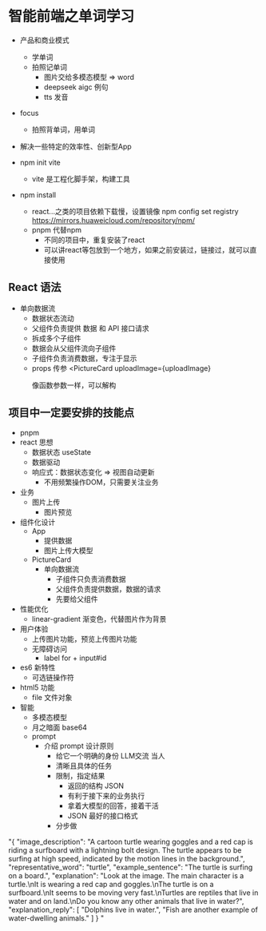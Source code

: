 # 智能前端之单词学习

- 产品和商业模式
  - 学单词
  - 拍照记单词
    - 图片交给多模态模型 => word
    - deepseek aigc 例句
    - tts 发音
- focus
  - 拍照背单词，用单词
- 解决一些特定的效率性、创新型App

- npm init vite
  - vite 是工程化脚手架，构建工具
- npm install
  - react...之类的项目依赖下载慢，设置镜像 npm config set registry https://mirrors.huaweicloud.com/repository/npm/
  - pnpm 代替npm
    - 不同的项目中，重复安装了react
    - 可以讲react等包放到一个地方，如果之前安装过，链接过，就可以直接使用

## React 语法
- 单向数据流
  - 数据状态流动
  - 父组件负责提供 数据 和 API 接口请求
  - 拆成多个子组件
  - 数据会从父组件流向子组件
  - 子组件负责消费数据，专注于显示
  - props 传参
      <PictureCard
        uploadImage={uploadImage}
      ></PictureCard>
      像函数参数一样，可以解构

## 项目中一定要安排的技能点
- pnpm
- react 思想
  - 数据状态 useState
  - 数据驱动
  - 响应式：数据状态变化 => 视图自动更新
    - 不用频繁操作DOM，只需要关注业务
- 业务
  - 图片上传
    - 图片预览
- 组件化设计
  - App
    - 提供数据
    - 图片上传大模型
  - PictureCard
    - 单向数据流
      - 子组件只负责消费数据
      - 父组件负责提供数据，数据的请求
      - 先要给父组件
- 性能优化
  - linear-gradient 渐变色，代替图片作为背景
- 用户体验
  - 上传图片功能，预览上传图片功能
  - 无障碍访问
    - label for + input#id
- es6 新特性
  - 可选链操作符
- html5 功能
  - file 文件对象
- 智能
  - 多模态模型
  - 月之暗面 base64
  - prompt
    - 介绍 prompt 设计原则
      - 给它一个明确的身份 LLM交流 当人
      - 清晰且具体的任务
      - 限制，指定结果
        - 返回的结构 JSON
        - 有利于接下来的业务执行
        - 拿着大模型的回答，接着干活
        - JSON 最好的接口格式
      - 分步做

"{
  "image_description": "A cartoon turtle wearing goggles and a red cap is riding a surfboard with a lightning bolt design. The turtle appears to be surfing at high speed, indicated by the motion lines in the background.",
  "representative_word": "turtle",
  "example_sentence": "The turtle is surfing on a board.",
  "explanation": "Look at the image. The main character is a turtle.\nIt is wearing a red cap and goggles.\nThe turtle is on a surfboard.\nIt seems to be moving very fast.\nTurtles are reptiles that live in water and on land.\nDo you know any other animals that live in water?",
  "explanation_reply": [
    "Dolphins live in water.",
    "Fish are another example of water-dwelling animals."
  ]
}
"